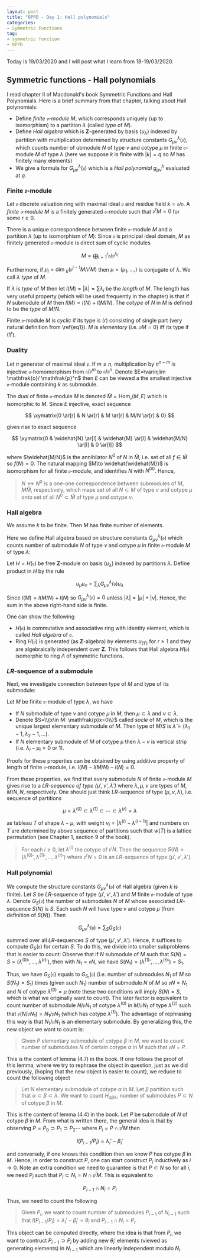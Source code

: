 ```yaml
---
layout: post
title: "OPPD - Day 1: Hall polynomials"
categories: 
- Symmetric Functions
tag: 
- symmetric function
- OPPD
---
```


Today is 19/03/2020 and I will post what I learn from 18-19/03/2020. 

## Symmetric functions - Hall polynomials

I read chapter II of Macdonald's book Symmetric Functions and 
Hall Polynomials. Here is a brief summary from that chapter, 
talking about Hall polynomials:

* Define *finite $\mathfrak{o}$-module* $M$, which corresponds
uniquely (up to isomorphism) to a partition $\lambda$ 
(called *type* of $M$).
* Define *Hall algebra* which is $\mathbf{Z}$-generated by 
basis $(u_{\lambda})$ indexed by partition with multiplication 
determined by structure constants $G_{\mu \nu}^{\lambda}(\mathfrak{o})$,
which counts number of ubmodule $N$ of type $\nu$ and cotype $\mu$ in 
finite $\mathfrak{o}$-module $M$ of type $\lambda$ 
(here we suppose $k$ is finite with 
$|k|=q$ so $M$ has finitely many elements)
* We give a formula for $G_{\mu \nu}^{\lambda}(\mathfrak{o})$
which is a *Hall polynomial* $g_{\mu \nu}^{\lambda}$ evaluated 
at $q$. 

### Finite $\mathfrak{o}$-module

Let $\mathfrak{o}$ discrete valuation ring with maximal ideal 
$\mathfrak{p}$ and residue field $k=\mathfrak{o}/\mathfrak{p}$. 
A *finite $\mathfrak{o}$-module* $M$ is a finitely generated 
$\mathfrak{o}$-module such that $\mathfrak{p}^rM=0$ for 
some $r \ge 0$. 

There is a unique correspondence between finite 
$\mathfrak{o}$-module $M$ and a partition $\lambda$ 
(up to isomorphism of $M$): Since $\mathfrak{o}$
is principal ideal domain, $M$ as finitely generated 
$\mathfrak{o}$-module is direct sum of cyclic modules 

$$
M=\bigoplus_{i=1}^r \mathfrak{o}/\mathfrak{p}^{\lambda_i}
\label{eq1}\tag{1}
$$

Furthermore, if $\mu_i=\text{dim }_k(\mathfrak{p}^{i-1}
M/\mathfrak{p}^i M)$ then $\mu=(\mu_1,\ldots,)$ is 
conjugate of $\lambda$. We call $\lambda$ *type* of $M$.

If $\lambda$ is *type* of $M$ then let $l(M)=|\lambda|=
\sum \lambda_i$ be the *length* of $M$. The length has 
very useful property (which will be used frequently 
in the chapter) is that if $N$ submodule of $M$
then $l(M)=l(N)+l(M/N)$. The *cotype* of $N$ in $M$
is defined to be the *type* of $M/N$.

Finite $\mathfrak{o}$-module $M$ is *cyclic* 
if its type is $(r)$ consisting of single part 
(very natural definition from \ref{eq1}). $M$
is *elementary* (i.e. $\mathfrak{p}M=0$) iff
its type if $(1^r)$.

### Duality 

Let $\pi$ generater of maximal ideal $\mathfrak{p}$.
If $m\le n$, multiplication by $\pi^{n-m}$ is 
injective $\mathfrak{o}$-homomorphism from 
$\mathfrak{o}/\mathfrak{p}^m$ to $\mathfrak{o}/
\mathfrak{p}^n$. Denote $E=\varinjlim \mathfrak{o}/ 
\mathfrak{p}^n$ then $E$ can be viewed a the smallest 
injective $\mathfrak{o}$-module containing $k$ as submodule. 

The *dual* of finite $\mathfrak{o}$-module $M$ is 
denoted $\widehat{M}=\text{Hom}_{\mathfrak{o}}(M,E)$
which is isomorphic to $M$. Since $E$ injective, exact 
sequence 

$$
\xymatrix{0 \ar[r] & N \ar[r] & M \ar[r] & M/N \ar[r] & 0}
$$

gives rise to exact sequence 

$$
\xymatrix{0 & \widehat{N} \ar[l] & \widehat{M} \ar[l] & 
\widehat{M/N} \ar[l] & 0 \ar[l]}
$$

where $\widehat{M/N}$ is the annihilator $N^0$ of $N$ in 
$\widehat{M}$, i.e. set of all $f\in \widehat{M}$
so $f(N)=0$. The natural mapping $M\to \widehat{\widehat{M}}$
is isomorphism for all finite $\mathfrak{o}$-module, 
and identifies $N$ with $N^{00}$. Hence, 

> $N \leftrightarrow N^0$ is a one-one correspondence between 
> submodules of $M, M\widehat{M}$, respectively, which maps 
> set of all $N\subset M$ of type $\nu$ and cotype $\mu$ onto 
> set of all $N^0\subset \widehat{M}$ of type $\mu$ and cotype $\nu$. 

### Hall algebra

We assume $k$ to be finite. Then $M$ 
has finite number of elements. 

Here we define Hall algebra based on structure constants 
$G_{\mu \nu}^{\lambda} (\mathfrak{o})$ which counts number 
of submodule $N$ of type $\nu$ and cotype $\mu$ in finite 
$\mathfrak{o}$-module $M$ of type $\lambda$: 

Let $H=H(\mathfrak{o})$ be 
free $\mathbf{Z}$-module on basis $(u_{\lambda})$ indexed 
by partitions $\lambda$. Define product in $H$ by the rule 

$$
u_{\mu}u_{\nu}=\sum_{\lambda} G_{\mu \nu}^{\lambda}(\mathfrak{o})
u_{\lambda}
$$

Since $l(M)=l(M/N)+l(N)$ so $G_{\mu\nu}^{\lambda}(\mathfrak{o})=0$
unless $|\lambda|=|\mu|+|\nu|$. Hence, the sum in the above 
right-hand side is finite. 

One can show the following 
* $H(\mathfrak{o})$ is commutative and associative ring with 
identity element, which is called *Hall algebra* of $\mathfrak{o}$.
* Ring $H(\mathfrak{o})$ is generated (as $\mathbf{Z}$-algebra)
by elements $u_{(1^r)}$ for $r\ge 1$ and they are algebraically 
independent over $\mathbf{Z}$. This follows that 
Hall algebra $H(\mathfrak{o})$ isomorphic to ring $\Lambda$
of symmetric functions. 

### $LR$-sequence of a submodule

Next, we investigate connection between type of $M$ and 
type of its submodule:

Let $M$ be finite $\mathfrak{o}$-module of type $\lambda$,
we have 
* If $N$ submodule of type $\nu$ and cotype $\mu$ in $M$,
then $\mu \subset \lambda$ and $\nu \subset \lambda$. 
* Denote $S=\\{x\in M: \mathfrak{p}x=0\\}$ called *socle*
of $M$, which is the unique largest elementary submodule 
of $M$. Then type of $M/S$ is $\tilde{\lambda}=
(\lambda_1-1,\lambda_2-1,\ldots)$. 
* If $N$ elementary submodule of $M$ of cotype $\mu$ then 
$\lambda-\nu$ is vertical strip (i.e. $\lambda_i-\mu_i=0$
or $1$).

Proofs for these properties can be obtained by using additive 
property of length of finite $\mathfrak{o}$-module, i.e. 
$l(M)-l(M/N)-l(N)=0$. 

From these properties, we find that every submodule $N$
of finite $\mathfrak{o}$-module $M$ gives rise to 
a *$LR$-sequence of type $(\mu',\nu',\lambda')$* 
where $\lambda,\mu,\nu$ are types of $M,M/N, N$, respectively.
One should just think $LR$-sequence of type $(\mu,\nu,\lambda)$,
i.e. sequence of partitions

$$\mu=\lambda^{(0)}\subset \lambda^{(1)}\subset \cdots
\subset \lambda^{(r)}=\lambda$$ 

as tableau $T$ of shape $\lambda-\mu$, with weight 
$\nu_i= |\lambda^{(i)}-\lambda^{(i-1)}|$ and numbers on $T$
are determined by above sequence of partitions such 
that $w(T)$ is a lattice permutation (see Chapter 1, section 9
of the book). 

> For each $i\ge 0$, let $\lambda^{(i)}$ the cotype of 
> $\mathfrak{p}^iN$. Then the sequence $S(N)=
> \left( \lambda^{(0)} ', \lambda^{(1)} ',\ldots, \lambda^{(r)} ' \right)$
> where $\mathfrak{p}^rN=0$ is an $LR$-sequence of type 
> $(\mu',\nu',\lambda')$. 

### Hall polynomial 

We compute the structure constants $G_{\mu \nu}^{\lambda}(\mathfrak{o})$
of Hall algebra (given $k$ is finite). Let $S$ be $LR$-sequence 
of type $(\mu',\nu',\lambda')$ and $M$ finite $\mathfrak{o}$-module 
of type $\lambda$. Denote $G_S(\mathfrak{o})$ the number of submodules 
$N$ of $M$ whose associated $LR$-sequence $S(N)$ is $S$. Each such $N$
will have type $\nu$ and cotype $\mu$ (from definition of $S(N)$).
Then 

$$
G_{\mu \nu}^{\lambda}(\mathfrak{o})=\sum_S G_S(\mathfrak{o})
$$

summed over all $LR$-sequences $S$ of type $(\mu',\nu',\lambda')$. 
Hence, it suffices to compute $G_S(\mathfrak{o})$ for certain $S$. 
To do this, we divide into smaller subproblems that is easier to count: 
Observe that if $N$ submodule of $M$ such that $S(N)=S
= (\lambda^{(0)} ', \ldots, \lambda^{(r)} ')$, then 
with $N_1=\mathfrak{p}N$, we have $S(N_1)=\left( \lambda^{(1)} ', 
\ldots, \lambda^{(r)} ' \right)=S_1$. 

Thus, we have $G_S(\mathfrak{o})$ equals to $G_{S_1}(\mathfrak{o})$
(i.e. number of submodules $N_1$ of $M$ so $S(N_1)=S_1$) times 
(given such $N_1$) 
number of submodule $N$ of $M$ so $\mathfrak{p}N=N_1$ and $N$ of 
cotype $\lambda^{(0)}=\mu$ (note these two conditions will imply 
$S(N)=S$, which is what we originally want to count).
The later factor is equivalent to count number of submodule 
$N/\mathfrak{p}N_1$ of cotype $\lambda^{(0)}$ in $M/\mathfrak{p}N_1$
of type $\lambda^{(2)}$ such that 
$\mathfrak{p} \left( N/\mathfrak{p}N_1 \right)= N_1/\mathfrak{p}N_1$
(which has cotype $\lambda^{(1)}$). 
The advantage of rephrasing this way is that $N_1/\mathfrak{p}N_1$
is an elementary submodule. By generalizing this, the new 
object we want to count is:

> Given $P$ elementary submodule of cotype $\beta$ in $M$, 
> we want to count number of submodules $N$ of certain cotype $\alpha$ 
> in $M$ such that $\mathfrak{p}N=P$. 

This is the content of lemma (4.7) in the book. If one 
follows the proof of this lemma, where
we try to rephrase the object in question, just as we did previously,
(hoping that the new object is easier to count), we reduce to count 
the following object

> Let $N$ elementary submodule of cotype $\alpha$ in $M$. 
> Let $\beta$ partition such that $\alpha\subset \beta \subset 
> \lambda$. We want to count $H_{\alpha\beta\lambda}$, number 
> of submodules $P\subset N$ of cotype $\beta$ in $M$. 

This is the content of lemma (4.4) in the book. Let $P$
be submodule of $N$ of cotype $\beta$ in $M$. From 
what is written there, the general idea is that 
by observing $P=P_0\supset P_1 
\supset P_2 \cdots$ where $P_i=P\cap \mathfrak{p}^iM$
then 

$$
l(P_{i-1}/P_i)= \lambda_i'-\beta_i'
$$ 

and conversely, if one knows this condition then 
we know $P$ has cotype $\beta$ in $M$. Hence, 
in order to construct $P$, one can start construct
$P_i$ inductively as $i\to 0$. Note an extra 
condition we need to guarantee is that $P\subset N$
so for all $i$, we need $P_i$ such that 
$P_i\subset N_i= N\cap \mathfrak{p}^iM$. This 
is equivalent to 

$$
P_{i-1}\cap N_i=P_i
$$

Thus, we need to count the following

> Given $P_i$, we want to count number of submodules 
> $P_{i-1}$ of $N_{i-1}$ such that $l(P_{i-1}/P_i)
> =\lambda_i'-\beta_i'=\theta_i$ and $P_{i-1}\cap N_i=P_i$.

This object can be computed directly, where the 
idea is that from $P_i$, we want to contruct $P_{i-1}
\supset P_i$ by adding new $\theta_i'$ elements (viewed 
as generating elements) in $N_{i-1}$
which are linearly independent modulo $N_i$. 